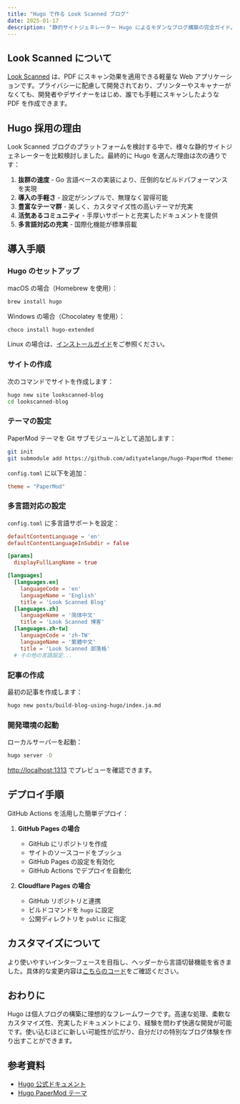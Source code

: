```yaml
---
title: "Hugo で作る Look Scanned ブログ"
date: 2025-01-17
description: "静的サイトジェネレーター Hugo によるモダンなブログ構築の完全ガイド。インストールから設定、デプロイ、カスタマイズまで、開発者向けにわかりやすく解説します。"
---
```


## Look Scanned について

[Look Scanned](https://lookscanned.io) は、PDF にスキャン効果を適用できる軽量な Web アプリケーションです。プライバシーに配慮して開発されており、プリンターやスキャナーがなくても、開発者やデザイナーをはじめ、誰でも手軽にスキャンしたような PDF を作成できます。

## Hugo 採用の理由

Look Scanned ブログのプラットフォームを検討する中で、様々な静的サイトジェネレーターを比較検討しました。最終的に Hugo を選んだ理由は次の通りです：

1. **抜群の速度** - Go 言語ベースの実装により、圧倒的なビルドパフォーマンスを実現
2. **導入の手軽さ** - 設定がシンプルで、無理なく習得可能
3. **豊富なテーマ群** - 美しく、カスタマイズ性の高いテーマが充実
4. **活気あるコミュニティ** - 手厚いサポートと充実したドキュメントを提供
5. **多言語対応の充実** - 国際化機能が標準搭載

## 導入手順

### Hugo のセットアップ

macOS の場合（Homebrew を使用）：

```bash
brew install hugo
```

Windows の場合（Chocolatey を使用）：

```bash
choco install hugo-extended
```

Linux の場合は、[インストールガイド](https://gohugo.io/installation/linux/)をご参照ください。

### サイトの作成

次のコマンドでサイトを作成します：

```bash
hugo new site lookscanned-blog
cd lookscanned-blog
```

### テーマの設定

PaperMod テーマを Git サブモジュールとして追加します：

```bash
git init
git submodule add https://github.com/adityatelange/hugo-PaperMod themes/PaperMod
```

`config.toml` に以下を追加：

```toml
theme = "PaperMod"
```

### 多言語対応の設定

`config.toml` に多言語サポートを設定：

```toml
defaultContentLanguage = 'en'
defaultContentLanguageInSubdir = false

[params]
  displayFullLangName = true

[languages]
  [languages.en]
    languageCode = 'en'
    languageName = 'English'
    title = 'Look Scanned Blog'
  [languages.zh]
    languageName = '简体中文'
    title = 'Look Scanned 博客'
  [languages.zh-tw]
    languageCode = 'zh-TW'
    languageName = '繁體中文'
    title = 'Look Scanned 部落格'
  # その他の言語設定...
```

### 記事の作成

最初の記事を作成します：

```bash
hugo new posts/build-blog-using-hugo/index.ja.md
```

### 開発環境の起動

ローカルサーバーを起動：

```bash
hugo server -D
```

[http://localhost:1313](http://localhost:1313) でプレビューを確認できます。

## デプロイ手順

GitHub Actions を活用した簡単デプロイ：

1. **GitHub Pages の場合**

   - GitHub にリポジトリを作成
   - サイトのソースコードをプッシュ
   - GitHub Pages の設定を有効化
   - GitHub Actions でデプロイを自動化

2. **Cloudflare Pages の場合**
   - GitHub リポジトリと連携
   - ビルドコマンドを `hugo` に設定
   - 公開ディレクトリを `public` に指定

## カスタマイズについて

より使いやすいインターフェースを目指し、ヘッダーから言語切替機能を省きました。具体的な変更内容は[こちらのコード](https://github.com/lookscanned/lookscanned-blog/blob/main/layouts/partials/header.html)をご確認ください。

## おわりに

Hugo は個人ブログの構築に理想的なフレームワークです。高速な処理、柔軟なカスタマイズ性、充実したドキュメントにより、経験を問わず快適な開発が可能です。使い込むほどに新しい可能性が広がり、自分だけの特別なブログ体験を作り出すことができます。

## 参考資料

- [Hugo 公式ドキュメント](https://gohugo.io/documentation/)
- [Hugo PaperMod テーマ](https://github.com/adityatelange/hugo-PaperMod)
